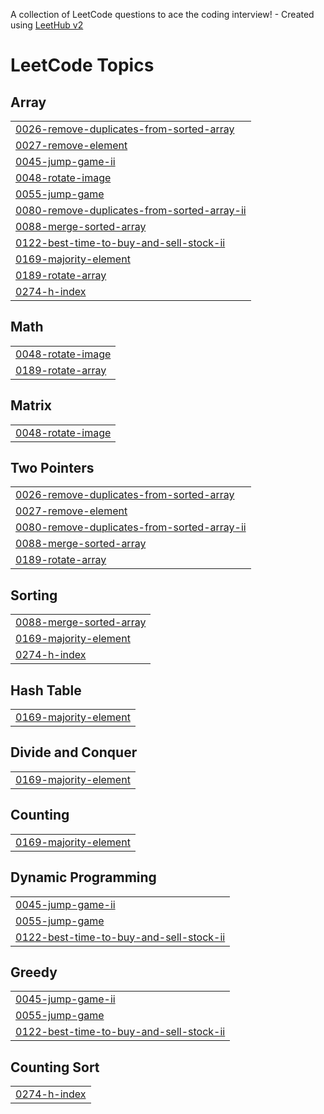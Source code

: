 A collection of LeetCode questions to ace the coding interview! - Created using [LeetHub v2](https://github.com/arunbhardwaj/LeetHub-2.0)
<!---LeetCode Topics Start-->
# LeetCode Topics
## Array
|  |
| ------- |
| [0026-remove-duplicates-from-sorted-array](https://github.com/KathanModh259/Leetcode/tree/master/0026-remove-duplicates-from-sorted-array) |
| [0027-remove-element](https://github.com/KathanModh259/Leetcode/tree/master/0027-remove-element) |
| [0045-jump-game-ii](https://github.com/KathanModh259/Leetcode/tree/master/0045-jump-game-ii) |
| [0048-rotate-image](https://github.com/KathanModh259/Leetcode/tree/master/0048-rotate-image) |
| [0055-jump-game](https://github.com/KathanModh259/Leetcode/tree/master/0055-jump-game) |
| [0080-remove-duplicates-from-sorted-array-ii](https://github.com/KathanModh259/Leetcode/tree/master/0080-remove-duplicates-from-sorted-array-ii) |
| [0088-merge-sorted-array](https://github.com/KathanModh259/Leetcode/tree/master/0088-merge-sorted-array) |
| [0122-best-time-to-buy-and-sell-stock-ii](https://github.com/KathanModh259/Leetcode/tree/master/0122-best-time-to-buy-and-sell-stock-ii) |
| [0169-majority-element](https://github.com/KathanModh259/Leetcode/tree/master/0169-majority-element) |
| [0189-rotate-array](https://github.com/KathanModh259/Leetcode/tree/master/0189-rotate-array) |
| [0274-h-index](https://github.com/KathanModh259/Leetcode/tree/master/0274-h-index) |
## Math
|  |
| ------- |
| [0048-rotate-image](https://github.com/KathanModh259/Leetcode/tree/master/0048-rotate-image) |
| [0189-rotate-array](https://github.com/KathanModh259/Leetcode/tree/master/0189-rotate-array) |
## Matrix
|  |
| ------- |
| [0048-rotate-image](https://github.com/KathanModh259/Leetcode/tree/master/0048-rotate-image) |
## Two Pointers
|  |
| ------- |
| [0026-remove-duplicates-from-sorted-array](https://github.com/KathanModh259/Leetcode/tree/master/0026-remove-duplicates-from-sorted-array) |
| [0027-remove-element](https://github.com/KathanModh259/Leetcode/tree/master/0027-remove-element) |
| [0080-remove-duplicates-from-sorted-array-ii](https://github.com/KathanModh259/Leetcode/tree/master/0080-remove-duplicates-from-sorted-array-ii) |
| [0088-merge-sorted-array](https://github.com/KathanModh259/Leetcode/tree/master/0088-merge-sorted-array) |
| [0189-rotate-array](https://github.com/KathanModh259/Leetcode/tree/master/0189-rotate-array) |
## Sorting
|  |
| ------- |
| [0088-merge-sorted-array](https://github.com/KathanModh259/Leetcode/tree/master/0088-merge-sorted-array) |
| [0169-majority-element](https://github.com/KathanModh259/Leetcode/tree/master/0169-majority-element) |
| [0274-h-index](https://github.com/KathanModh259/Leetcode/tree/master/0274-h-index) |
## Hash Table
|  |
| ------- |
| [0169-majority-element](https://github.com/KathanModh259/Leetcode/tree/master/0169-majority-element) |
## Divide and Conquer
|  |
| ------- |
| [0169-majority-element](https://github.com/KathanModh259/Leetcode/tree/master/0169-majority-element) |
## Counting
|  |
| ------- |
| [0169-majority-element](https://github.com/KathanModh259/Leetcode/tree/master/0169-majority-element) |
## Dynamic Programming
|  |
| ------- |
| [0045-jump-game-ii](https://github.com/KathanModh259/Leetcode/tree/master/0045-jump-game-ii) |
| [0055-jump-game](https://github.com/KathanModh259/Leetcode/tree/master/0055-jump-game) |
| [0122-best-time-to-buy-and-sell-stock-ii](https://github.com/KathanModh259/Leetcode/tree/master/0122-best-time-to-buy-and-sell-stock-ii) |
## Greedy
|  |
| ------- |
| [0045-jump-game-ii](https://github.com/KathanModh259/Leetcode/tree/master/0045-jump-game-ii) |
| [0055-jump-game](https://github.com/KathanModh259/Leetcode/tree/master/0055-jump-game) |
| [0122-best-time-to-buy-and-sell-stock-ii](https://github.com/KathanModh259/Leetcode/tree/master/0122-best-time-to-buy-and-sell-stock-ii) |
## Counting Sort
|  |
| ------- |
| [0274-h-index](https://github.com/KathanModh259/Leetcode/tree/master/0274-h-index) |
<!---LeetCode Topics End-->